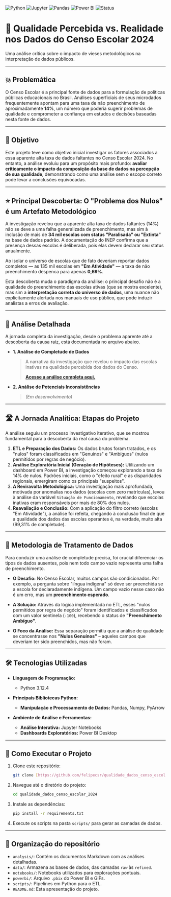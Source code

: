![Python](https://img.shields.io/badge/Python-3.12.4-blue?logo=python) ![Jupyter](https://img.shields.io/badge/Jupyter-Notebook-F37626?logo=jupyter) ![Pandas](https://img.shields.io/badge/Pandas-2.2.2-blue?logo=pandas) ![Power BI](https://img.shields.io/badge/Power_BI-Desktop-yellow?logo=powerbi) ![Status](https://img.shields.io/badge/Status-Análise_Concluída-green)

# 🧪 Qualidade Percebida vs. Realidade nos Dados do Censo Escolar 2024
Uma análise crítica sobre o impacto de vieses metodológicos na interpretação de dados públicos.

---

## 💥 Problemática
O Censo Escolar é a principal fonte de dados para a formulação de políticas públicas educacionais no Brasil. Análises superficiais de seus microdados frequentemente apontam para uma taxa de não preenchimento de aproximadamente **14%**, um número que poderia sugerir problemas de qualidade e comprometer a confiança em estudos e decisões baseadas nesta fonte de dados.

---

## 🎯 Objetivo
Este projeto teve como objetivo inicial investigar os fatores associados a essa aparente alta taxa de dados faltantes no Censo Escolar 2024. No entanto, a análise evoluiu para um propósito mais profundo: **avaliar criticamente o impacto da composição da base de dados na percepção de sua qualidade**, demonstrando como uma análise sem o escopo correto pode levar a conclusões equivocadas.

---
## ⭐ Principal Descoberta: O "Problema dos Nulos" é um Artefato Metodológico

A investigação revelou que a aparente alta taxa de dados faltantes (14%) não se deve a uma falha generalizada de preenchimento, mas sim à inclusão de mais de **34 mil escolas com status "Paralisada" ou "Extinta"** na base de dados padrão. A documentação do INEP confirma que a presença dessas escolas é deliberada, pois elas devem declarar seu status anualmente.

Ao isolar o universo de escolas que de fato deveriam reportar dados completos — as 135 mil escolas em **"Em Atividade"** — a taxa de não preenchimento despenca para apenas **0,69%**.

Esta descoberta muda o paradigma da análise: o principal desafio não é a qualidade do preenchimento das escolas ativas (que se mostra excelente), mas sim a **interpretação correta do universo de dados**, uma nuance não explicitamente alertada nos manuais de uso público, que pode induzir analistas a erros de avaliação.

---

## 🔎 Análise Detalhada

A jornada completa da investigação, desde o problema aparente até a descoberta da causa raiz, está documentada no arquivo abaixo.

* **1. Análise de Completude de Dados**
    > A narrativa da investigação que revelou o impacto das escolas inativas na qualidade percebida dos dados do Censo.
    >
    > **[Acesse a análise completa aqui.](./analysis/null_analysis.md)**

* **2. Análise de Potenciais Inconsistências**
    > *(Em desenvolvimento)*

---

## 🛣️ A Jornada Analítica: Etapas do Projeto

A análise seguiu um processo investigativo iterativo, que se mostrou fundamental para a descoberta da real causa do problema.

1.  **ETL e Preparação dos Dados:** Os dados brutos foram tratados, e os "nulos" foram classificados em "Genuínos" e "Ambíguos" (nulos permitidos por regras de negócio).
2.  **Análise Exploratória Inicial (Geração de Hipóteses):** Utilizando um dashboard em Power BI, a investigação começou explorando a taxa de 14% de nulos. Padrões iniciais, como o "efeito rural" e as disparidades regionais, emergiram como os principais "suspeitos".
3.  **A Reviravolta Metodológica:** Uma investigação mais aprofundada, motivada por anomalias nos dados (escolas com zero matrículas), levou à análise da variável `Situação de Funcionamento`, revelando que escolas inativas eram responsáveis por mais de 80% dos nulos.
4.  **Reavaliação e Conclusão:** Com a aplicação do filtro correto (escolas "Em Atividade"), a análise foi refeita, chegando à conclusão final de que a qualidade dos dados das escolas operantes é, na verdade, muito alta (99,31% de completude).

---
## 🔬 Metodologia de Tratamento de Dados

Para conduzir uma análise de completude precisa, foi crucial diferenciar os tipos de dados ausentes, pois nem todo campo vazio representa uma falha de preenchimento.

* **O Desafio:** No Censo Escolar, muitos campos são condicionados. Por exemplo, a pergunta sobre "língua indígena" só deve ser preenchida se a escola for declaradamente indígena. Um campo vazio nesse caso não é um erro, mas um **preenchimento esperado**.

* **A Solução:** Através da lógica implementada no ETL, esses "nulos permitidos por regra de negócio" foram identificados e classificados com um valor sentinela (`-100`), recebendo o status de **"Preenchimento Ambíguo"**.

* **O Foco da Análise:** Essa separação permitiu que a análise de qualidade se concentrasse nos **"Nulos Genuínos"** – aqueles campos que deveriam ter sido preenchidos, mas não foram.

---
## 🛠️ Tecnologias Utilizadas

* **Linguagem de Programação:**
    * Python 3.12.4

* **Principais Bibliotecas Python:**
    * **Manipulação e Processamento de Dados:** Pandas, Numpy, PyArrow

* **Ambiente de Análise e Ferramentas:**
    * **Análise Interativa:** Jupyter Notebooks
    * **Dashboards Exploratórios:** Power BI Desktop

---

## 🚀 Como Executar o Projeto
1.  Clone este repositório:
    ```bash
    git clone [https://github.com/felipecsr/qualidade_dados_censo_escolar_2024.git](https://github.com/felipecsr/qualidade_dados_censo_escolar_2024.git)
    ```
2.  Navegue até o diretório do projeto:
    ```bash
    cd qualidade_dados_censo_escolar_2024
    ```
3.  Instale as dependências:
    ```bash
    pip install -r requirements.txt
    ```
4.  Execute os scripts na pasta `scripts/` para gerar as camadas de dados.

---

## 📂 Organização do repositório
- `analysis/`: Contém os documentos Markdown com as análises detalhadas.
- `data/`: Armazena as bases de dados, das camadas `raw` às `refined`.
- `notebooks/`: Notebooks utilizados para explorações pontuais.
- `powerbi/`: Arquivo `.pbix` do Power BI e GIFs.
- `scripts/`: Pipelines em Python para o ETL.
- `README.md`: Esta apresentação do projeto.